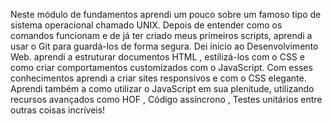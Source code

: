 Neste módulo de fundamentos aprendi um pouco sobre um famoso tipo de sistema operacional chamado UNIX. Depois de entender como os comandos funcionam e de já ter criado meus primeiros scripts, aprendi a usar o Git para guardá-los de forma segura.
Dei ínicio ao Desenvolvimento Web. aprendi a estruturar documentos HTML , estilizá-los com o CSS e como criar comportamentos customizados com o JavaScript. Com esses conhecimentos aprendi a criar sites responsivos e com o CSS elegante.
Aprendi também a como utilizar o JavaScript em sua plenitude, utilizando recursos avançados como HOF , Código assíncrono , Testes unitários entre outras coisas incríveis!
